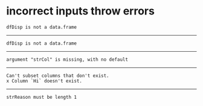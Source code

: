# incorrect inputs throw errors

    dfDisp is not a data.frame

---

    dfDisp is not a data.frame

---

    argument "strCol" is missing, with no default

---

    Can't subset columns that don't exist.
    x Column `Hi` doesn't exist.

---

    strReason must be length 1

